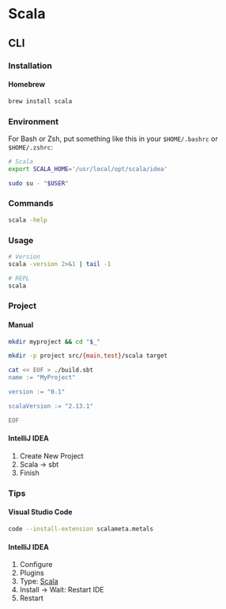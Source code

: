 # Scala

<!--
https://github.com/twitter/finatra
https://github.com/twitter/finagle

https://app.pluralsight.com/library/courses/scala-language-getting-started/table-of-contents
https://app.pluralsight.com/library/courses/scala-big-picture/table-of-contents
https://app.pluralsight.com/library/courses/scala-type-classes-parameterization/table-of-contents

https://linkedin.com/learning/scala-essential-training-for-data-science/welcome

https://linkedin.com/learning/scala-first-look/welcome
https://linkedin.com/learning/scala-essential-training/welcome-to-scala-essential-training
https://linkedin.com/learning/learning-jvm-languages-jvm-java-scala/course-overview

https://github.com/niqdev/kafka-scala-examples

https://github.com/gospeak-io/gospeak

https://www.amazon.com.br/Programming-Scala-Comprehensive-Step-Step-ebook/dp/B01EX49FOU/ref=sr_1_2?keywords=Programming-Scala-Comprehensive-Step-Step-ebook&qid=1578012529&sr=8-2
https://www.casadocodigo.com.br/products/livro-scala?_pos=1&_sid=d48c3bd32&_ss=r
-->

## CLI

### Installation

#### Homebrew

```sh
brew install scala
```

### Environment

For Bash or Zsh, put something like this in your `$HOME/.bashrc` or `$HOME/.zshrc`:

```sh
# Scala
export SCALA_HOME='/usr/local/opt/scala/idea'
```

```sh
sudo su - "$USER"
```

### Commands

```sh
scala -help
```

### Usage

```sh
# Version
scala -version 2>&1 | tail -1

# REPL
scala
```

### Project

#### Manual

```sh
mkdir myproject && cd "$_"

mkdir -p project src/{main,test}/scala target

cat << EOF > ./build.sbt
name := "MyProject"

version := "0.1"

scalaVersion := "2.13.1"

EOF
```

#### IntelliJ IDEA

1. Create New Project
2. Scala -> sbt
3. Finish

### Tips

#### Visual Studio Code

```sh
code --install-extension scalameta.metals
```

#### IntelliJ IDEA

1. Configure
2. Plugins
3. Type: [Scala](https://plugins.jetbrains.com/plugin/1347-scala/)
4. Install -> Wait: Restart IDE
5. Restart
